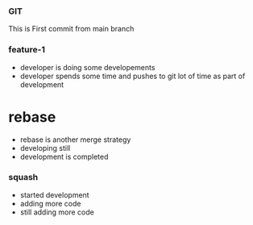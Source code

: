 ### GIT
This is First commit from main branch

### feature-1
* developer is doing some developements
* developer spends some time and pushes to git lot of time as part of development

# rebase
* rebase is another merge strategy
* developing still 
* development is completed

### squash
* started development
* adding more code
* still adding more code